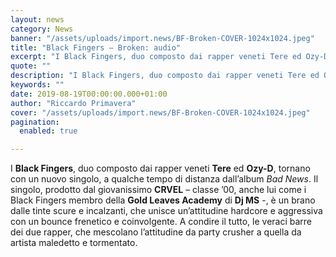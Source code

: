```yaml
---
layout: news
category: News
banner: "/assets/uploads/import.news/BF-Broken-COVER-1024x1024.jpeg"
title: "Black Fingers – Broken: audio"
excerpt: "I Black Fingers, duo composto dai rapper veneti Tere ed Ozy-D, tornano con un nuovo singolo, a qualche tempo di distanza dall’album Bad News. Il singolo, prodotto dal giovanissimo CRVEL – classe ’00, anche lui come i Black Fingers membro della Gold Leaves Academy di Dj MS -, è un brano dalle tinte scure e [&hellip"
quote: ""
description: "I Black Fingers, duo composto dai rapper veneti Tere ed Ozy-D, tornano con un nuovo singolo, a qualche tempo di distanza dall’album Bad News. Il singolo, prodotto dal giovanissimo CRVEL – classe ’00, anche lui come i Black Fingers membro della Gold Leaves Academy di Dj MS -, è un brano dalle tinte scure e [&hellip"
keywords: ""
date: 2019-08-19T00:00:00.000+01:00
author: "Riccardo Primavera"
cover: "/assets/uploads/import.news/BF-Broken-COVER-1024x1024.jpeg"
pagination:
  enabled: true

---
```


I **Black Fingers**, duo composto dai rapper veneti **Tere** ed **Ozy-D**, tornano con un nuovo singolo, a qualche tempo di distanza dall’album _Bad News_. Il singolo, prodotto dal giovanissimo **CRVEL** – classe ’00, anche lui come i Black Fingers membro della **Gold Leaves Academy** di **Dj MS** \-, è un brano dalle tinte scure e incalzanti, che unisce un’attitudine hardcore e aggressiva con un bounce frenetico e coinvolgente. A condire il tutto, le veraci barre dei due rapper, che mescolano l’attitudine da party crusher a quella da artista maledetto e tormentato.